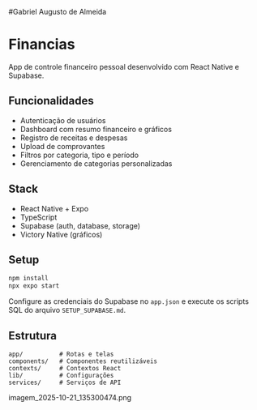#Gabriel Augusto de Almeida

# Financias

App de controle financeiro pessoal desenvolvido com React Native e Supabase.

## Funcionalidades

- Autenticação de usuários
- Dashboard com resumo financeiro e gráficos
- Registro de receitas e despesas
- Upload de comprovantes
- Filtros por categoria, tipo e período
- Gerenciamento de categorias personalizadas

## Stack

- React Native + Expo
- TypeScript
- Supabase (auth, database, storage)
- Victory Native (gráficos)

## Setup

```bash
npm install
npx expo start
```

Configure as credenciais do Supabase no `app.json` e execute os scripts SQL do arquivo `SETUP_SUPABASE.md`.

## Estrutura

```
app/          # Rotas e telas
components/   # Componentes reutilizáveis
contexts/     # Contextos React
lib/          # Configurações
services/     # Serviços de API
```


imagem_2025-10-21_135300474.png
